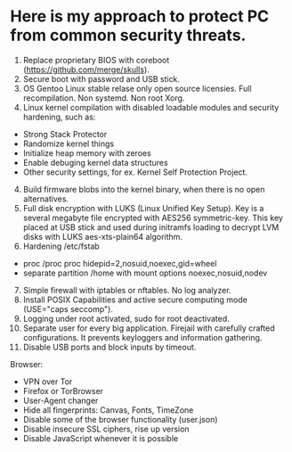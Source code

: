 # Here is my approach to protect PC from common security threats.
1. Replace proprietary BIOS with coreboot (https://github.com/merge/skulls).
2. Secure boot with password and USB stick.
2. OS Gentoo Linux stable relase only open source licensies. Full recompilation. Non systemd. Non root Xorg.
3. Linux kernel compilation with disabled loadable modules and security hardening, such as:
- Strong Stack Protector
- Randomize kernel things
- Initialize heap memory with zeroes
- Enable debuging kernel data structures
- Other security settings, for ex. Kernel Self Protection Project.
4. Build firmware blobs into the kernel binary, when there is no open alternatives.
5. Full disk encryption with LUKS (Linux Unified Key Setup). Key is a several megabyte file encrypted with AES256 symmetric-key. This key placed at USB stick and used during initramfs loading to decrypt LVM disks with LUKS aes-xts-plain64 algorithm.
6. Hardening /etc/fstab
- proc /proc proc hidepid=2,nosuid,noexec,gid=wheel
- separate partition /home with mount options noexec,nosuid,nodev
7. Simple firewall with iptables or nftables. No log analyzer.
8. Install POSIX Capabilities and active secure computing mode (USE="caps seccomp").
9. Logging under root activated, sudo for root deactivated.
10. Separate user for every big application. Firejail with carefully crafted configurations. It prevents keyloggers and information gathering.
11. Disable USB ports and block inputs by timeout.

Browser:
- VPN over Tor
- Firefox or TorBrowser
- User-Agent changer
- Hide all fingerprints: Canvas, Fonts, TimeZone
- Disable some of the browser functionality (user.json)
- Disable insecure SSL ciphers, rise up version
- Disable JavaScript whenever it is possible
